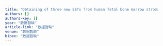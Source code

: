 ```yaml
---
title: "Obtaining of three new ESTs from human fetal bone marrow stromal cells cDNA expression library and screening of target genes"
authors: []
authors-key: []
year: "数据暂缺"
article-link: "数据暂缺"
venue: "数据暂缺"
bibex: "数据暂缺"
---
```

